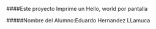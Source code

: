####Este proyecto Imprime un Hello, world por pantalla


#####Nombre del Alumno:Eduardo Hernandez LLamuca
